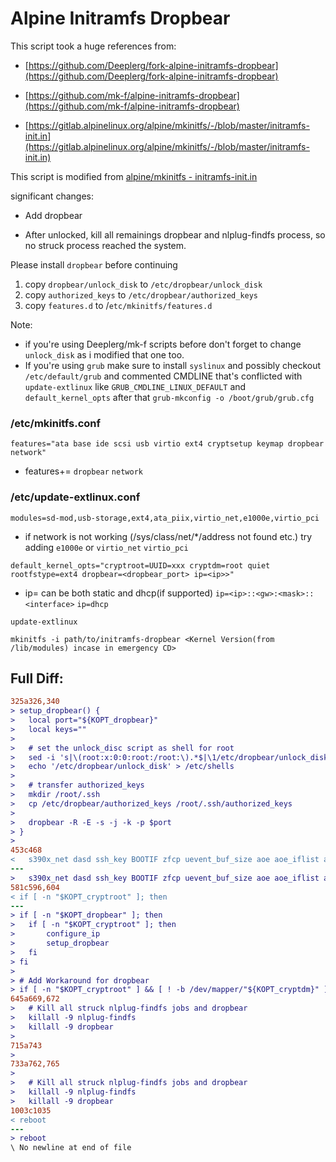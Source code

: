 # Alpine Initramfs Dropbear
This script took a huge references from:

* [https://github.com/Deeplerg/fork-alpine-initramfs-dropbear](https://github.com/Deeplerg/fork-alpine-initramfs-dropbear)

* [https://github.com/mk-f/alpine-initramfs-dropbear](https://github.com/mk-f/alpine-initramfs-dropbear)

* [https://gitlab.alpinelinux.org/alpine/mkinitfs/-/blob/master/initramfs-init.in](https://gitlab.alpinelinux.org/alpine/mkinitfs/-/blob/master/initramfs-init.in)

This script is modified from [alpine/mkinitfs - initramfs-init.in](https://gitlab.alpinelinux.org/alpine/mkinitfs/-/blob/master/initramfs-init.in)

significant changes:

* Add dropbear

* After unlocked, kill all remainings dropbear and nlplug-findfs process, so no struck process reached the system.

Please install `dropbear` before continuing

1. copy `dropbear/unlock_disk` to `/etc/dropbear/unlock_disk`
2. copy `authorized_keys` to `/etc/dropbear/authorized_keys`
3. copy `features.d` to /`etc/mkinitfs/features.d`

Note: 
* if you're using Deeplerg/mk-f scripts before don't forget to change `unlock_disk` as i modified that one too.
* If you're using `grub` make sure to install `syslinux` and possibly checkout `/etc/default/grub` and commented CMDLINE that's conflicted with `update-extlinux` like `GRUB_CMDLINE_LINUX_DEFAULT` and `default_kernel_opts` after that `grub-mkconfig -o /boot/grub/grub.cfg`

### /etc/mkinitfs.conf
```
features="ata base ide scsi usb virtio ext4 cryptsetup keymap dropbear network"
```
* features+= `dropbear` `network`

### /etc/update-extlinux.conf
```
modules=sd-mod,usb-storage,ext4,ata_piix,virtio_net,e1000e,virtio_pci
```
* if network is not working (/sys/class/net/*/address not found etc.) try adding `e1000e` or `virtio_net` `virtio_pci`

```
default_kernel_opts="cryptroot=UUID=xxx cryptdm=root quiet rootfstype=ext4 dropbear=<dropbear_port> ip=<ip>>"
```
* ip= can be both static and dhcp(if supported) `ip=<ip>::<gw>:<mask>::<interface>` `ip=dhcp`


```
update-extlinux
```

```
mkinitfs -i path/to/initramfs-dropbear <Kernel Version(from /lib/modules) incase in emergency CD>
```

## Full Diff:
```diff
325a326,340
> setup_dropbear() {
> 	local port="${KOPT_dropbear}"
> 	local keys=""
> 
> 	# set the unlock_disc script as shell for root
> 	sed -i 's|\(root:x:0:0:root:/root:\).*$|\1/etc/dropbear/unlock_disk|' /etc/passwd
> 	echo '/etc/dropbear/unlock_disk' > /etc/shells
> 
> 	# transfer authorized_keys
> 	mkdir /root/.ssh
> 	cp /etc/dropbear/authorized_keys /root/.ssh/authorized_keys
> 
> 	dropbear -R -E -s -j -k -p $port
> }
> 
453c468
< 	s390x_net dasd ssh_key BOOTIF zfcp uevent_buf_size aoe aoe_iflist aoe_mtu wireguard"
---
> 	s390x_net dasd ssh_key BOOTIF zfcp uevent_buf_size aoe aoe_iflist aoe_mtu wireguard dropbear"
581c596,604
< if [ -n "$KOPT_cryptroot" ]; then
---
> if [ -n "$KOPT_dropbear" ]; then
>  	if [ -n "$KOPT_cryptroot" ]; then
> 		configure_ip
>  		setup_dropbear
>  	fi
> fi
> 
> # Add Workaround for dropbear
> if [ -n "$KOPT_cryptroot" ] && [ ! -b /dev/mapper/"${KOPT_cryptdm}" ]; then
645a669,672
> 	# Kill all struck nlplug-findfs jobs and dropbear
> 	killall -9 nlplug-findfs
> 	killall -9 dropbear
> 
715a743
> 
733a762,765
> 
> 	# Kill all struck nlplug-findfs jobs and dropbear
> 	killall -9 nlplug-findfs
> 	killall -9 dropbear
1003c1035
< reboot
---
> reboot
\ No newline at end of file
```